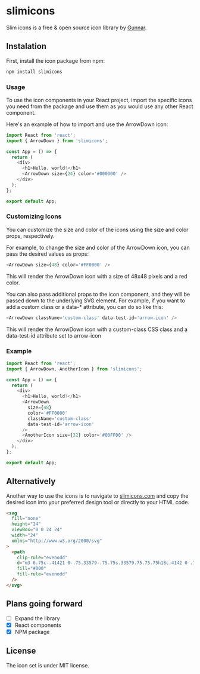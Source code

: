 # slimicons

Slim icons is a free &amp; open source icon library by [Gunnar](https://twitter.com/GSigurdarson).

## Instalation

First, install the icon package from npm:

```bash
npm install slimicons
```

### Usage

To use the icon components in your React project, import the specific icons you need from the package and use them as you would use any other React component.

Here's an example of how to import and use the ArrowDown icon:

```javascript
import React from 'react';
import { ArrowDown } from 'slimicons';

const App = () => {
  return (
    <div>
      <h1>Hello, world!</h1>
      <ArrowDown size={24} color='#000000' />
    </div>
  );
};

export default App;
```

### Customizing Icons

You can customize the size and color of the icons using the size and color props, respectively.

For example, to change the size and color of the ArrowDown icon, you can pass the desired values as props:

```javascript
<ArrowDown size={48} color='#FF0000' />
```

This will render the ArrowDown icon with a size of 48x48 pixels and a red color.

You can also pass additional props to the icon component, and they will be passed down to the underlying SVG element. For example, if you want to add a custom class or a data-\* attribute, you can do so like this:

```javascript
<ArrowDown className='custom-class' data-test-id='arrow-icon' />
```

This will render the ArrowDown icon with a custom-class CSS class and a data-test-id attribute set to arrow-icon

### Example

```javascript
import React from 'react';
import { ArrowDown, AnotherIcon } from 'slimicons';

const App = () => {
  return (
    <div>
      <h1>Hello, world!</h1>
      <ArrowDown
        size={48}
        color='#FF0000'
        className='custom-class'
        data-test-id='arrow-icon'
      />
      <AnotherIcon size={32} color='#00FF00' />
    </div>
  );
};

export default App;
```

## Alternatively

Another way to use the icons is to navigate to [slimicons.com](https://slimicons.com) and copy the desired icon into your preferred design tool or directly to your HTML code.

```html
<svg
  fill="none"
  height="24"
  viewBox="0 0 24 24"
  width="24"
  xmlns="http://www.w3.org/2000/svg"
>
  <path
    clip-rule="evenodd"
    d="m3 6.75c-.41421 0-.75.33579-.75.75s.33579.75.75.75h18c.4142 0 .75-.33579.75-.75s-.3358-.75-.75-.75zm0 9c-.41421 0-.75.3358-.75.75s.33579.75.75.75h18c.4142 0 .75-.3358.75-.75s-.3358-.75-.75-.75zm-.75-2.25c0-.4142.33579-.75.75-.75h18c.4142 0 .75.3358.75.75s-.3358.75-.75.75h-18c-.41421 0-.75-.3358-.75-.75zm.75-3.75c-.41421 0-.75.3358-.75.75s.33579.75.75.75h18c.4142 0 .75-.3358.75-.75s-.3358-.75-.75-.75z"
    fill="#000"
    fill-rule="evenodd"
  />
</svg>
```

## Plans going forward

- [ ] Expand the library
- [x] React components
- [x] NPM package

## License

The icon set is under MIT license.
